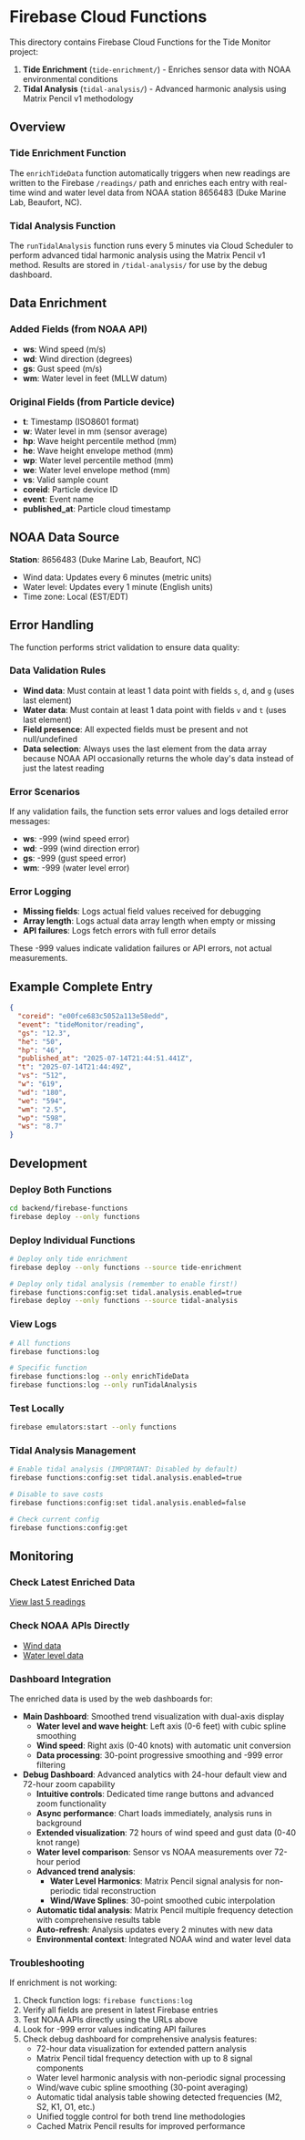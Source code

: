 # Firebase Cloud Functions

This directory contains Firebase Cloud Functions for the Tide Monitor project:

1. **Tide Enrichment** (`tide-enrichment/`) - Enriches sensor data with NOAA environmental conditions
2. **Tidal Analysis** (`tidal-analysis/`) - Advanced harmonic analysis using Matrix Pencil v1 methodology

## Overview

### Tide Enrichment Function
The `enrichTideData` function automatically triggers when new readings are written to the Firebase `/readings/` path and enriches each entry with real-time wind and water level data from NOAA station 8656483 (Duke Marine Lab, Beaufort, NC).

### Tidal Analysis Function  
The `runTidalAnalysis` function runs every 5 minutes via Cloud Scheduler to perform advanced tidal harmonic analysis using the Matrix Pencil v1 method. Results are stored in `/tidal-analysis/` for use by the debug dashboard.

## Data Enrichment

### Added Fields (from NOAA API)
- **ws**: Wind speed (m/s) 
- **wd**: Wind direction (degrees)
- **gs**: Gust speed (m/s)
- **wm**: Water level in feet (MLLW datum)

### Original Fields (from Particle device)
- **t**: Timestamp (ISO8601 format)
- **w**: Water level in mm (sensor average)
- **hp**: Wave height percentile method (mm)
- **he**: Wave height envelope method (mm) 
- **wp**: Water level percentile method (mm)
- **we**: Water level envelope method (mm)
- **vs**: Valid sample count
- **coreid**: Particle device ID
- **event**: Event name
- **published_at**: Particle cloud timestamp

## NOAA Data Source

**Station**: 8656483 (Duke Marine Lab, Beaufort, NC)
- Wind data: Updates every 6 minutes (metric units)
- Water level: Updates every 1 minute (English units)
- Time zone: Local (EST/EDT)

## Error Handling

The function performs strict validation to ensure data quality:

### Data Validation Rules
- **Wind data**: Must contain at least 1 data point with fields `s`, `d`, and `g` (uses last element)
- **Water data**: Must contain at least 1 data point with fields `v` and `t` (uses last element)
- **Field presence**: All expected fields must be present and not null/undefined
- **Data selection**: Always uses the last element from the data array because NOAA API occasionally returns the whole day's data instead of just the latest reading

### Error Scenarios
If any validation fails, the function sets error values and logs detailed error messages:
- **ws**: -999 (wind speed error)
- **wd**: -999 (wind direction error)  
- **gs**: -999 (gust speed error)
- **wm**: -999 (water level error)

### Error Logging
- **Missing fields**: Logs actual field values received for debugging
- **Array length**: Logs actual data array length when empty or missing
- **API failures**: Logs fetch errors with full error details

These -999 values indicate validation failures or API errors, not actual measurements.

## Example Complete Entry

```json
{
  "coreid": "e00fce683c5052a113e58edd",
  "event": "tideMonitor/reading",
  "gs": "12.3",
  "he": "50", 
  "hp": "46",
  "published_at": "2025-07-14T21:44:51.441Z",
  "t": "2025-07-14T21:44:49Z",
  "vs": "512",
  "w": "619",
  "wd": "180",
  "we": "594",
  "wm": "2.5",
  "wp": "598",
  "ws": "8.7"
}
```

## Development

### Deploy Both Functions
```bash
cd backend/firebase-functions
firebase deploy --only functions
```

### Deploy Individual Functions
```bash
# Deploy only tide enrichment
firebase deploy --only functions --source tide-enrichment

# Deploy only tidal analysis (remember to enable first!)
firebase functions:config:set tidal.analysis.enabled=true
firebase deploy --only functions --source tidal-analysis
```

### View Logs
```bash
# All functions
firebase functions:log

# Specific function
firebase functions:log --only enrichTideData
firebase functions:log --only runTidalAnalysis
```

### Test Locally
```bash
firebase emulators:start --only functions
```

### Tidal Analysis Management
```bash
# Enable tidal analysis (IMPORTANT: Disabled by default)
firebase functions:config:set tidal.analysis.enabled=true

# Disable to save costs
firebase functions:config:set tidal.analysis.enabled=false

# Check current config
firebase functions:config:get
```

## Monitoring

### Check Latest Enriched Data
[View last 5 readings](https://tide-monitor-boron-default-rtdb.firebaseio.com/readings.json?orderBy="$key"&limitToLast=5)

### Check NOAA APIs Directly
- [Wind data](https://api.tidesandcurrents.noaa.gov/api/prod/datagetter?date=latest&station=8656483&product=wind&units=metric&time_zone=lst_ldt&format=json&application=Michael.wayne.jones@gmail.com)
- [Water level data](https://api.tidesandcurrents.noaa.gov/api/prod/datagetter?date=latest&station=8656483&product=water_level&datum=MLLW&time_zone=lst_ldt&units=english&format=json&application=Michael.wayne.jones@gmail.com)

### Dashboard Integration

The enriched data is used by the web dashboards for:
- **Main Dashboard**: Smoothed trend visualization with dual-axis display
  - **Water level and wave height**: Left axis (0-6 feet) with cubic spline smoothing
  - **Wind speed**: Right axis (0-40 knots) with automatic unit conversion
  - **Data processing**: 30-point progressive smoothing and -999 error filtering
- **Debug Dashboard**: Advanced analytics with 24-hour default view and 72-hour zoom capability
  - **Intuitive controls**: Dedicated time range buttons and advanced zoom functionality
  - **Async performance**: Chart loads immediately, analysis runs in background
  - **Extended visualization**: 72 hours of wind speed and gust data (0-40 knot range)
  - **Water level comparison**: Sensor vs NOAA measurements over 72-hour period
  - **Advanced trend analysis**: 
    - **Water Level Harmonics**: Matrix Pencil signal analysis for non-periodic tidal reconstruction
    - **Wind/Wave Splines**: 30-point smoothed cubic interpolation
  - **Automatic tidal analysis**: Matrix Pencil multiple frequency detection with comprehensive results table
  - **Auto-refresh**: Analysis updates every 2 minutes with new data
  - **Environmental context**: Integrated NOAA wind and water level data

### Troubleshooting

If enrichment is not working:
1. Check function logs: `firebase functions:log`
2. Verify all fields are present in latest Firebase entries
3. Test NOAA APIs directly using the URLs above
4. Look for -999 error values indicating API failures
5. Check debug dashboard for comprehensive analysis features:
   - 72-hour data visualization for extended pattern analysis
   - Matrix Pencil tidal frequency detection with up to 8 signal components
   - Water level harmonic analysis with non-periodic signal processing
   - Wind/wave cubic spline smoothing (30-point averaging)
   - Automatic tidal analysis table showing detected frequencies (M2, S2, K1, O1, etc.)
   - Unified toggle control for both trend line methodologies
   - Cached Matrix Pencil results for improved performance